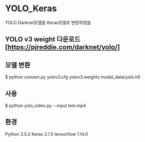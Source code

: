 # YOLO_Keras
YOLO Darknet모델을 Keras모델로 변환하였음

## YOLO v3 weight 다운로드 [https://pjreddie.com/darknet/yolo/]

## 모델 변환
$ python convert.py yolov3.cfg yolov3.weights model_data/yolo.h5 

## 사용
$ python yolo_video.py --input test.mp4

## 환경
Python 3.5.2
Keras 2.1.5
tensorflow 1.14.0
